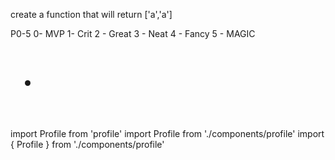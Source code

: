 create a function that will return ['a','a']


P0-5
0- MVP
1- Crit
2 - Great
3 - Neat
4 - Fancy
5 - MAGIC

<header>
  <img>
  <h1>
  <nav>
    <ul>  
      <li>
  <a>
</header>

import Profile from 'profile'
import Profile from './components/profile'
import { Profile } from './components/profile'

